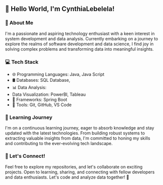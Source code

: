 ## 👋 Hello World, I'm CynthiaLebelela!

### 🚀 About Me
I'm a passionate and aspiring technology enthusiast with a keen interest in system development and data analysis. Currently embarking on a journey to explore the realms of software development and data science, I find joy in solving complex problems and transforming data into meaningful insights.

### 💻 Tech Stack
- 🌐 Programming Languages: Java, Java Script
- 🛢️ Databases: SQL Database,
- 📊 Data Analysis:
- Data Visualization: PowerBI, Tableau
- 🚀 Frameworks: Spring Boot
- 🔧 Tools: Git, GitHub, VS Code

### 🌱 Learning Journey

I'm on a continuous learning journey, eager to absorb knowledge and stay updated with the latest technologies. From building robust systems to extracting valuable insights from data, I'm committed to honing my skills and contributing to the ever-evolving tech landscape.

### 🤝 Let's Connect!


Feel free to explore my repositories, and let's collaborate on exciting projects. Open to learning, sharing, and connecting with fellow developers and data enthusiasts. Let's code and analyze data together! 🚀
